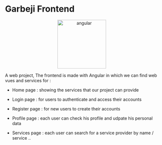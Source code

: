 # Garbeji Frontend
<p align="center">
<img src="https://angular.io/assets/images/logos/angular/angular.svg" alt="angular" width="160"/>
</p>

A web project, The frontend is made with Angular in which we can find web vues and services for : 

* Home page : showing the services that our project can provide

* Login page : for users to authenticate and access their accounts

* Register page : for new users to create their accounts

* Profile page : each user can check his profile and udpate his personal data

* Services page : each user can search for a service provider by name / service ..
